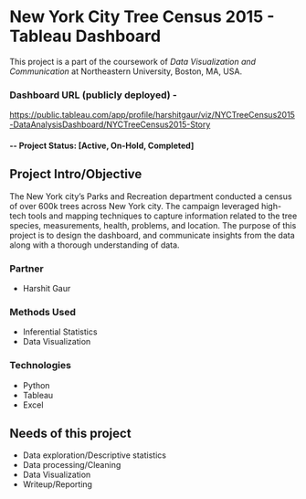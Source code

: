 # New York City Tree Census 2015 - Tableau Dashboard
This project is a part of the coursework of _Data Visualization and Communication_ at Northeastern University, Boston, MA, USA.

### Dashboard URL (publicly deployed) - 
https://public.tableau.com/app/profile/harshitgaur/viz/NYCTreeCensus2015-DataAnalysisDashboard/NYCTreeCensus2015-Story

#### -- Project Status: [Active, On-Hold, Completed]

## Project Intro/Objective
The New York city’s Parks and Recreation department conducted a census of over 600k trees across New York city. The campaign leveraged high-tech tools and mapping techniques to capture information related to the tree species, measurements, health, problems, and location.
The purpose of this project is to design the dashboard, and communicate insights from the data along with a thorough understanding of data.

### Partner
* Harshit Gaur

### Methods Used
* Inferential Statistics
* Data Visualization

### Technologies
* Python
* Tableau
* Excel

## Needs of this project
- Data exploration/Descriptive statistics
- Data processing/Cleaning
- Data Visualization
- Writeup/Reporting
